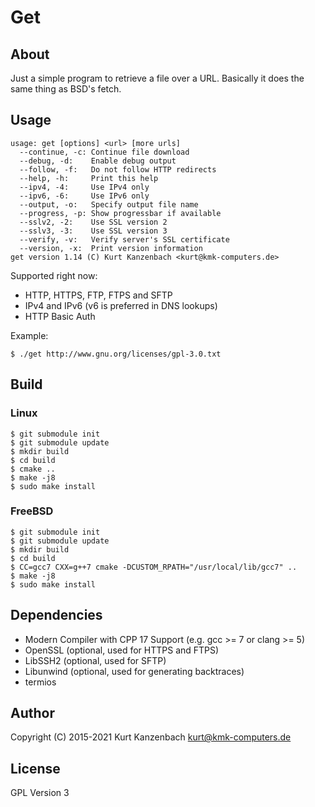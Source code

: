 # Get #

## About ##

Just a simple program to retrieve a file over a URL. Basically it does
the same thing as BSD's fetch.

## Usage ##

    usage: get [options] <url> [more urls]
      --continue, -c: Continue file download
      --debug, -d:    Enable debug output
      --follow, -f:   Do not follow HTTP redirects
      --help, -h:     Print this help
      --ipv4, -4:     Use IPv4 only
      --ipv6, -6:     Use IPv6 only
      --output, -o:   Specify output file name
      --progress, -p: Show progressbar if available
      --sslv2, -2:    Use SSL version 2
      --sslv3, -3:    Use SSL version 3
      --verify, -v:   Verify server's SSL certificate
      --version, -x:  Print version information
    get version 1.14 (C) Kurt Kanzenbach <kurt@kmk-computers.de>

Supported right now:

- HTTP, HTTPS, FTP, FTPS and SFTP
- IPv4 and IPv6 (v6 is preferred in DNS lookups)
- HTTP Basic Auth

Example:

    $ ./get http://www.gnu.org/licenses/gpl-3.0.txt

## Build ##

### Linux ###

    $ git submodule init
    $ git submodule update
    $ mkdir build
    $ cd build
    $ cmake ..
    $ make -j8
    $ sudo make install

### FreeBSD ###

    $ git submodule init
    $ git submodule update
    $ mkdir build
    $ cd build
    $ CC=gcc7 CXX=g++7 cmake -DCUSTOM_RPATH="/usr/local/lib/gcc7" ..
    $ make -j8
    $ sudo make install

## Dependencies ##

- Modern Compiler with CPP 17 Support (e.g. gcc >= 7 or clang >= 5)
- OpenSSL (optional, used for HTTPS and FTPS)
- LibSSH2 (optional, used for SFTP)
- Libunwind (optional, used for generating backtraces)
- termios

## Author ##

Copyright (C) 2015-2021 Kurt Kanzenbach <kurt@kmk-computers.de>

## License ##

GPL Version 3
